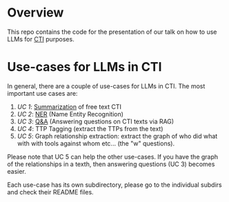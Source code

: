 # Overview

This repo contains the code for the presentation of our talk on how to use LLMs for [CTI](https://en.wikipedia.org/wiki/Cyber_threat_intelligence) purposes.

# Use-cases for LLMs in CTI

In general, there are a couple of use-cases for LLMs in CTI. 
The most important use cases are:

1) *UC 1*: [Summarization](summarization) of free text CTI 
2) *UC 2*: [NER](NER)  (Name Entity Recognition)
3) *UC 3*: [Q&A](QA)  (Answering questions on CTI texts via RAG)
4) *UC 4*: TTP Tagging (extract the TTPs from the text)
5) *UC 5*: Graph relationship extraction: extract the graph of who did what with with tools against whom etc... (the "w" questions). 


Please note that UC 5 can help the other use-cases. If you have the graph of the relationships in a texth, then answering questions (UC 3) becomes easier.

Each use-case has its own subdirectory, please go to the individual subdirs and check their README files.


